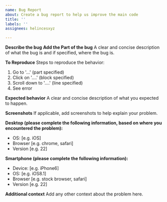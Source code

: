 ```yaml
---
name: Bug Report
about: Create a bug report to help us improve the main code
title: ''
labels: ''
assignees: helincesxyz

---
```


**Describe the bug**
**Add the Part of the bug**
A clear and concise description of what the bug is and if specified, where the bug is.

**To Reproduce**
Steps to reproduce the behavior:
1. Go to '...' (part specified)
2. Click on '....' (block specified)
3. Scroll down to '....' (line specified)
4. See error

**Expected behavior**
A clear and concise description of what you expected to happen.

**Screenshots**
If applicable, add screenshots to help explain your problem.

**Desktop (please complete the following information, based on where you encountered the problem):**
 - OS: [e.g. iOS]
 - Browser [e.g. chrome, safari]
 - Version [e.g. 22]

**Smartphone (please complete the following information):**
 - Device: [e.g. iPhone6]
 - OS: [e.g. iOS8.1]
 - Browser [e.g. stock browser, safari]
 - Version [e.g. 22]

**Additional context**
Add any other context about the problem here.
